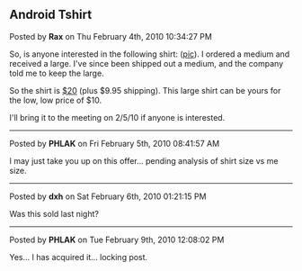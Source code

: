 ## Android Tshirt
Posted by **Rax** on Thu February 4th, 2010 10:34:27 PM

So, is anyone interested in the following shirt:
([pic](http://droidshirts.com/shirts/images/touch.png)). I ordered a medium and
received a large. I've since been shipped out a medium, and the company told me
to keep the large.

So the shirt is
[$20](http://droidshirts.com/shirts/index.php?main_page=product_info&cPath=12_16&products_id=67)
(plus $9.95 shipping).  This large shirt can be yours for the low, low price of
$10.

I'll bring it to the meeting on 2/5/10 if anyone is interested.

--------------------------------------------------------------------------------

Posted by **PHLAK** on Fri February 5th, 2010 08:41:57 AM

I may just take you up on this offer... pending analysis of shirt size vs me
size.

--------------------------------------------------------------------------------

Posted by **dxh** on Sat February 6th, 2010 01:21:15 PM

Was this sold last night?

--------------------------------------------------------------------------------

Posted by **PHLAK** on Tue February 9th, 2010 12:08:02 PM

Yes... I has acquired it... locking post.

